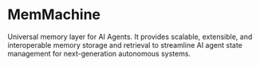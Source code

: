# MemMachine
Universal memory layer for AI Agents. It provides scalable, extensible, and interoperable memory storage and retrieval to streamline AI agent state management for next-generation autonomous systems.
